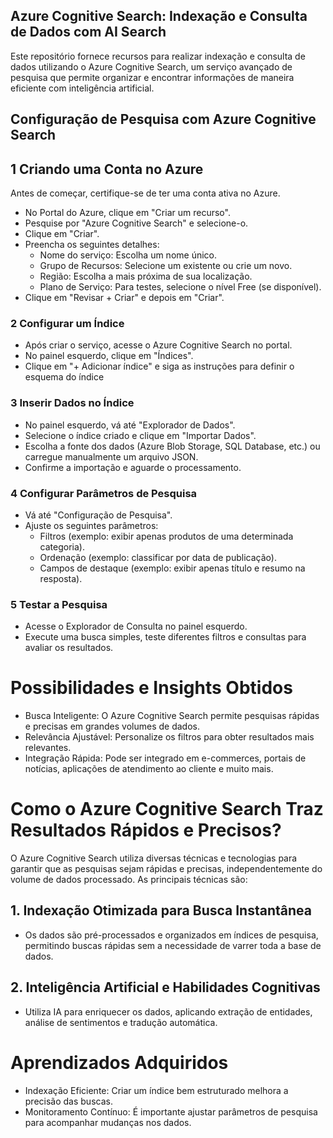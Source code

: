 ## Azure Cognitive Search: Indexação e Consulta de Dados com AI Search
Este repositório fornece recursos para realizar indexação e consulta de dados utilizando o Azure Cognitive Search, um serviço avançado de pesquisa que permite organizar e encontrar informações de maneira eficiente com inteligência artificial.

## Configuração de Pesquisa com Azure Cognitive Search
## 1️ Criando uma Conta no Azure
Antes de começar, certifique-se de ter uma conta ativa no Azure.

- No Portal do Azure, clique em "Criar um recurso".
- Pesquise por "Azure Cognitive Search" e selecione-o.
- Clique em "Criar".
- Preencha os seguintes detalhes:
  - Nome do serviço: Escolha um nome único.
  - Grupo de Recursos: Selecione um existente ou crie um novo.
  - Região: Escolha a mais próxima de sua localização.
  - Plano de Serviço: Para testes, selecione o nível Free (se disponível).
- Clique em "Revisar + Criar" e depois em "Criar".

### 2 Configurar um Índice
- Após criar o serviço, acesse o Azure Cognitive Search no portal.
- No painel esquerdo, clique em "Índices".
- Clique em "+ Adicionar índice" e siga as instruções para definir o esquema do índice

### 3 Inserir Dados no Índice
- No painel esquerdo, vá até "Explorador de Dados".
- Selecione o índice criado e clique em "Importar Dados".
- Escolha a fonte dos dados (Azure Blob Storage, SQL Database, etc.) ou carregue manualmente um arquivo JSON.
- Confirme a importação e aguarde o processamento.

### 4 Configurar Parâmetros de Pesquisa
- Vá até "Configuração de Pesquisa".
- Ajuste os seguintes parâmetros:
  - Filtros (exemplo: exibir apenas produtos de uma determinada categoria).
  - Ordenação (exemplo: classificar por data de publicação).
  - Campos de destaque (exemplo: exibir apenas título e resumo na resposta).

### 5 Testar a Pesquisa
- Acesse o Explorador de Consulta no painel esquerdo.
- Execute uma busca simples, teste diferentes filtros e consultas para avaliar os resultados.

# Possibilidades e Insights Obtidos
-  Busca Inteligente: O Azure Cognitive Search permite pesquisas rápidas e precisas em grandes volumes de dados.
-  Relevância Ajustável: Personalize os filtros para obter resultados mais relevantes.
-  Integração Rápida: Pode ser integrado em e-commerces, portais de notícias, aplicações de atendimento ao cliente e muito mais.

#  Como o Azure Cognitive Search Traz Resultados Rápidos e Precisos?
O Azure Cognitive Search utiliza diversas técnicas e tecnologias para garantir que as pesquisas sejam rápidas e precisas, independentemente do volume de dados processado. As principais técnicas são:

##  1. Indexação Otimizada para Busca Instantânea
- Os dados são pré-processados e organizados em índices de pesquisa, permitindo buscas rápidas sem a necessidade de varrer toda a base de dados.

##  2. Inteligência Artificial e Habilidades Cognitivas
- Utiliza IA para enriquecer os dados, aplicando extração de entidades, análise de sentimentos e tradução automática.
#  Aprendizados Adquiridos
-  Indexação Eficiente: Criar um índice bem estruturado melhora a precisão das buscas.
-  Monitoramento Contínuo: É importante ajustar parâmetros de pesquisa para acompanhar mudanças nos dados.
